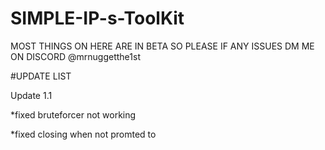 # SIMPLE-IP-s-ToolKit
MOST THINGS ON HERE ARE IN BETA SO PLEASE IF ANY ISSUES DM ME ON DISCORD @mrnuggetthe1st

#UPDATE LIST

Update 1.1

*fixed bruteforcer not working

*fixed closing when not promted to
